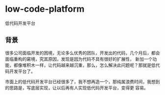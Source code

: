 # low-code-platform
低代码开发平台
## 背景
<p>很多公司面临开发的困境，无论多么优秀的团队，开发出的代码，几个月后，都会面临重构的窘境，究其原因，发现是因为代码不具有很好的扩展性，
新加一个功能，都像堆积木一样，让代码越来越沉重，那么，怎么解决此问题呢？那就是低代码开发平台了。</p>
<p>市面上的低代码开发平台已经很多了，我不想再造一个，那纯属浪费时间，我想到的思路是，写底层实现，让以后再有人实现低代码开发平台，变得更
容易。</p>

